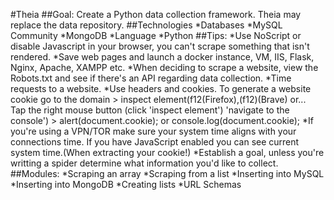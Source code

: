 #Theia
##Goal: 
Create a Python data collection framework. Theia may replace the data repository.
##Technologies
*Databases
    *MySQL Community 
    *MongoDB
*Language
    *Python
##Tips:
    *Use NoScript or disable Javascript in your browser, you can't scrape something that isn't rendered.
    *Save web pages and launch a docker instance, VM, IIS, Flask, Nginx, Apache, XAMPP etc.
    *When deciding to scrape a website, view the Robots.txt and see if there's an API regarding data collection.
    *Time requests to a website.
    *Use headers and cookies. To generate a website cookie go to the domain > inspect element(f12(Firefox),(f12)(Brave) or...<br>
    Tap the right mouse button (click 'inspect element') 'navigate to the console') > alert(document.cookie); or console.log(document.cookie);
    *If you're using a VPN/TOR make sure your system time aligns with your connections time. If you have JavaScript enabled you can see current system time.(When extracting your cookie!)
    *Establish a goal, unless you're writting a spider determine what information you'd like to collect.  
##Modules:
*Scraping an array
*Scraping from a list
*Inserting into MySQL
*Inserting into MongoDB
*Creating lists
*URL Schemas